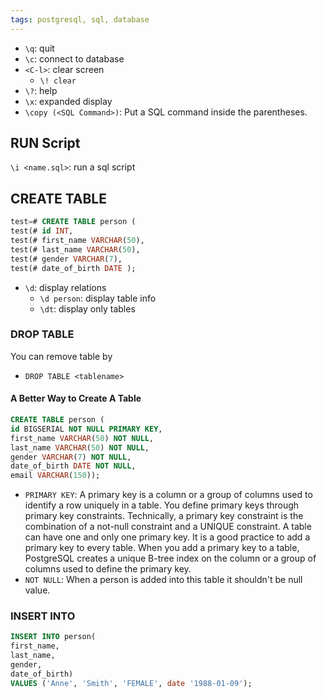 ```yaml
---
tags: postgresql, sql, database
---
```

- `\q`: quit
- `\c`: connect to database
- `<C-l>`: clear screen
	- `\! clear`
- `\?`: help 
- `\x`: expanded display 
- `\copy (<SQL Command>)`:  Put a SQL command inside the parentheses. 

## RUN Script
`\i <name.sql>`: run a sql script

## CREATE TABLE
```sql
test=# CREATE TABLE person (
test(# id INT,
test(# first_name VARCHAR(50),
test(# last_name VARCHAR(50),
test(# gender VARCHAR(7),
test(# date_of_birth DATE );
```
- `\d`: display relations
	- `\d person`: display table info
	- `\dt`: display only tables

### DROP TABLE
You can remove table by 
- `DROP TABLE <tablename>`

#### A Better Way to Create A Table
```sql
CREATE TABLE person (
id BIGSERIAL NOT NULL PRIMARY KEY,
first_name VARCHAR(50) NOT NULL,
last_name VARCHAR(50) NOT NULL,
gender VARCHAR(7) NOT NULL,
date_of_birth DATE NOT NULL,
email VARCHAR(150));
```
- `PRIMARY KEY`: A primary key is a column or a group of columns used to identify a row uniquely in a table. You define primary keys through primary key constraints. Technically, a primary key constraint is the combination of a not-null constraint and a UNIQUE constraint. A table can have one and only one primary key. It is a good practice to add a primary key to every table. When you add a primary key to a table, PostgreSQL creates a unique B-tree index on the column or a group of columns used to define the primary key.
- `NOT NULL`: When a person is added into this table it shouldn't be null value. 

### INSERT INTO
```sql
INSERT INTO person(
first_name,
last_name,
gender,
date_of_birth)
VALUES ('Anne', 'Smith', 'FEMALE', date '1988-01-09');
```
